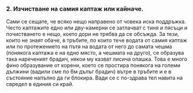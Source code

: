 
### 2. Изчистване на самия каптаж или кайначе.
Сами се сещате, че всяко нещо направено от човека иска поддръжка. Често каптажите едно или дву-камерни се затлачват с тиня и пясъци и почистването е нещо, което дори не трябва да се обсъжда. За тези, които не знаят обаче, в тръбите, по които тече водата от самия каптаж или по протежението на пътя на водата от него до самата чешма (понякога каптажа е на едно място, а чешмата на друго), се образува така нареченият брадич, някои му казват лисича опашка. Това е много фино образувание от корени, което се простира понякога на големи дължини (вадили сме по 6м дълъг брадич) вътре в тръбите и е в състояние напълно да ги блокира. Вади се с по-здрава тел навита на свредел в единия си край.
